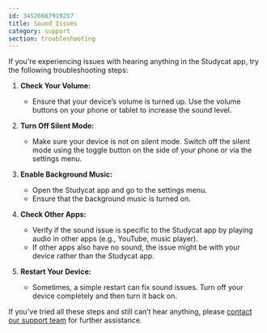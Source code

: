 ```yaml
---
id: 34526667919257
title: Sound Issues
category: support
section: troubleshooting
---
```

If you're experiencing issues with hearing anything in the Studycat app, try the following troubleshooting steps:

1. **Check Your Volume:**
   
   * Ensure that your device’s volume is turned up. Use the volume buttons on your phone or tablet to increase the sound level.
2. **Turn Off Silent Mode:**
   
   * Make sure your device is not on silent mode. Switch off the silent mode using the toggle button on the side of your phone or via the settings menu.
3. **Enable Background Music:**
   
   * Open the Studycat app and go to the settings menu.
   * Ensure that the background music is turned on.
4. **Check Other Apps:**
   
   * Verify if the sound issue is specific to the Studycat app by playing audio in other apps (e.g., YouTube, music player).
   * If other apps also have no sound, the issue might be with your device rather than the Studycat app.
5. **Restart Your Device:**
   
   * Sometimes, a simple restart can fix sound issues. Turn off your device completely and then turn it back on.

If you've tried all these steps and still can’t hear anything, please [contact our support team](https://help.studycat.com/hc/en-us/requests/new) for further assistance.